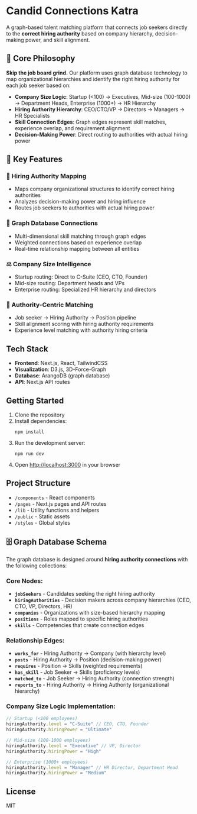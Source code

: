 # Candid Connections Katra

A graph-based talent matching platform that connects job seekers directly to the **correct hiring authority** based on company hierarchy, decision-making power, and skill alignment.

## 🎯 Core Philosophy

**Skip the job board grind.** Our platform uses graph database technology to map organizational hierarchies and identify the right hiring authority for each job seeker based on:

- **Company Size Logic**: Startup (<100) → Executives, Mid-size (100-1000) → Department Heads, Enterprise (1000+) → HR Hierarchy
- **Hiring Authority Hierarchy**: CEO/CTO/VP → Directors → Managers → HR Specialists
- **Skill Connection Edges**: Graph edges represent skill matches, experience overlap, and requirement alignment
- **Decision-Making Power**: Direct routing to authorities with actual hiring power

## 🌟 Key Features

### 🏢 Hiring Authority Mapping
- Maps company organizational structures to identify correct hiring authorities
- Analyzes decision-making power and hiring influence
- Routes job seekers to authorities with actual hiring power

### 🔗 Graph Database Connections
- Multi-dimensional skill matching through graph edges
- Weighted connections based on experience overlap
- Real-time relationship mapping between all entities

### ⚖️ Company Size Intelligence
- Startup routing: Direct to C-Suite (CEO, CTO, Founder)
- Mid-size routing: Department heads and VPs
- Enterprise routing: Specialized HR hierarchy and directors

### 🎯 Authority-Centric Matching
- Job seeker → Hiring Authority → Position pipeline
- Skill alignment scoring with hiring authority requirements
- Experience level matching with authority hiring criteria

## Tech Stack

- **Frontend**: Next.js, React, TailwindCSS
- **Visualization**: D3.js, 3D-Force-Graph
- **Database**: ArangoDB (graph database)
- **API**: Next.js API routes

## Getting Started

1. Clone the repository
2. Install dependencies:
   ```
   npm install
   ```
3. Run the development server:
   ```
   npm run dev
   ```
4. Open [http://localhost:3000](http://localhost:3000) in your browser

## Project Structure

- `/components` - React components
- `/pages` - Next.js pages and API routes
- `/lib` - Utility functions and helpers
- `/public` - Static assets
- `/styles` - Global styles

## 🗄️ Graph Database Schema

The graph database is designed around **hiring authority connections** with the following collections:

### **Core Nodes**:
- **`jobSeekers`** - Candidates seeking the right hiring authority
- **`hiringAuthorities`** - Decision makers across company hierarchies (CEO, CTO, VP, Directors, HR)
- **`companies`** - Organizations with size-based hierarchy mapping
- **`positions`** - Roles mapped to specific hiring authorities
- **`skills`** - Competencies that create connection edges

### **Relationship Edges**:
- **`works_for`** - Hiring Authority → Company (with hierarchy level)
- **`posts`** - Hiring Authority → Position (decision-making power)
- **`requires`** - Position → Skills (weighted requirements)
- **`has_skill`** - Job Seeker → Skills (proficiency levels)
- **`matched_to`** - Job Seeker → Hiring Authority (connection strength)
- **`reports_to`** - Hiring Authority → Hiring Authority (organizational hierarchy)

### **Company Size Logic Implementation**:
```javascript
// Startup (<100 employees)
hiringAuthority.level = "C-Suite" // CEO, CTO, Founder
hiringAuthority.hiringPower = "Ultimate"

// Mid-size (100-1000 employees)
hiringAuthority.level = "Executive" // VP, Director
hiringAuthority.hiringPower = "High"

// Enterprise (1000+ employees)
hiringAuthority.level = "Manager" // HR Director, Department Head
hiringAuthority.hiringPower = "Medium"
```

## License

MIT